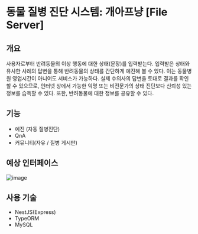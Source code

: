 # 동물 질병 진단 시스템: 개아프냥 [File Server]

## 개요
사용자로부터 반려동물의 이상 행동에 대한 상태(문장)를 입력받는다.
입력받은 상태와 유사한 사례의 답변을 통해 반려동물의 상태를 간단하게 예진해 볼 수 있다. 이는 동물병원 영업시간이 아니어도 서비스가 가능하다. 
실제 수의사의 답변을 토대로 결과를 확인할 수 있으므로, 인터넷 상에서 가능한 익명 또는 비전문가의 상태 진단보다 신뢰성 있는 정보를 습득할 수 있다. 
또한, 반려동물에 대한 정보를 공유할 수 있다.

## 기능
- 예진 (자동 질병진단)
- QnA
- 커뮤니티(자유 / 질병 게시판)

## 예상 인터페이스
![image](https://user-images.githubusercontent.com/51086651/116774425-7387df00-aa97-11eb-92f1-c5e44c37b9a1.png)

## 사용 기술
- NestJS(Express)
- TypeORM
- MySQL

